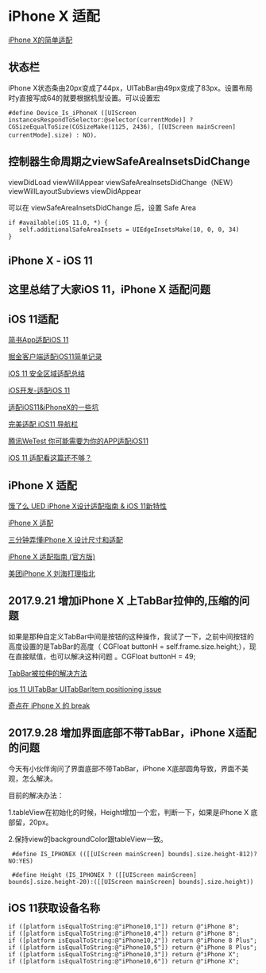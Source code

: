 # iPhone X 适配

[iPhone X的简单适配](http://www.cocoachina.com/ios/20170917/20590.html)

## 状态栏

iPhone X状态条由20px变成了44px，UITabBar由49px变成了83px。设置布局时y直接写成64的就要根据机型设置。可以设置宏
```
#define Device_Is_iPhoneX ([UIScreen instancesRespondToSelector:@selector(currentMode)] ? CGSizeEqualToSize(CGSizeMake(1125, 2436), [[UIScreen mainScreen] currentMode].size) : NO)，
```

## 控制器生命周期之viewSafeAreaInsetsDidChange

viewDidLoad
viewWillAppear
viewSafeAreaInsetsDidChange（NEW）
viewWillLayoutSubviews
viewDidAppear

可以在 viewSafeAreaInsetsDidChange 后，设置 Safe Area
```
if #available(iOS 11.0, *) {
   self.additionalSafeAreaInsets = UIEdgeInsetsMake(10, 0, 0, 34)
}
```

## iPhone X - iOS 11

这里总结了大家iOS 11，iPhone X 适配问题
-------------------------------------

iOS 11适配
---------

[简书App适配iOS 11](http://www.jianshu.com/p/26fc39135c34)  
 
[掘金客户端适配iOS11简单记录](https://juejin.im/entry/59bb92ab6fb9a00a681ac051)
 
[iOS 11 安全区域适配总结](http://mp.weixin.qq.com/s/W1_0VrchCO50owhJNmJnuQ)
 
[iOS开发-适配iOS 11](http://www.jianshu.com/p/a356b2ed4ceb)

[适配iOS11&iPhoneX的一些坑 ](https://mp.weixin.qq.com/s?__biz=MjM5OTM0MzIwMQ==&amp;mid=2652552818&amp;idx=1&amp;sn=69db895d4d4078bd83e7e1655fcdd5f1&amp;chksm=bcd2fb7c8ba5726a0d7481ca5960ec3c1600b214f15841542a41c58612ef4866a9551cd82640#rd)
 
[完美适配 iOS11 导航栏](http://www.cocoachina.com/ios/20170919/20597.html)

[腾讯WeTest 你可能需要为你的APP适配iOS11](http://wetest.qq.com/lab/view/326.html)

[iOS 11 适配看这篇还不够？](http://www.jishux.com/plus/view-606748-1.html)

iPhone X 适配
------------

[饿了么 UED iPhone X设计适配指南 & iOS 11新特性](https://zhuanlan.zhihu.com/p/29327102)

[iPhone X 适配](http://www.jianshu.com/p/9796cd3f180e)

[三分钟弄懂iPhone X 设计尺寸和适配](http://www.zcool.com.cn/article/ZNTU1MTUy.html)

[iPhone X 适配指南 (官方版)](https://developer.apple.com/cn/ios/update-apps-for-iphone-x/)

[美团iPhone X 刘海打理指北](https://tech.meituan.com/iPhoneX%E5%88%98%E6%B5%B7%E6%89%93%E7%90%86%E6%8C%87%E5%8C%97.html)


2017.9.21 增加iPhone X 上TabBar拉伸的,压缩的问题
------------------------------------
如果是那种自定义TabBar中间是按钮的这种操作，我试了一下，之前中间按钮的高度设置的是TabBar的高度（ CGFloat buttonH = self.frame.size.height;），现在直接赋值，也可以解决这种问题 。CGFloat buttonH = 49;

[TabBar被拉伸的解决方法](https://stackoverflow.com/questions/46214740/ios-11-iphone-x-simulator-uitabbar-icons-and-titles-being-rendered-on-top-coveri)

[ios 11 UITabBar UITabBarItem positioning issue](https://stackoverflow.com/questions/44822558/ios-11-uitabbar-uitabbaritem-positioning-issue)

[奇点在 iPhone X 的 break](https://imtx.me/archives/2374.html)

 2017.9.28 增加界面底部不带TabBar，iPhone X适配的问题
 -------------------------------------------
 
 今天有小伙伴询问了界面底部不带TabBar，iPhone X底部圆角导致，界面不美观，怎么解决。
 
 目前的解决办法：
 
 1.tableView在初始化的时候，Height增加一个宏，判断一下，如果是iPhone X 底部留，20px。
 
 2.保持view的backgroundColor跟tableView一致。
 
     #define IS_IPHONEX (([[UIScreen mainScreen] bounds].size.height-812)?NO:YES)
 
     #define Height (IS_IPHONEX ? ([[UIScreen mainScreen] bounds].size.height-20):([[UIScreen mainScreen] bounds].size.height))
 

iOS 11获取设备名称
-----------------

    if ([platform isEqualToString:@"iPhone10,1"]) return @"iPhone 8";
    if ([platform isEqualToString:@"iPhone10,4"]) return @"iPhone 8";
    if ([platform isEqualToString:@"iPhone10,2"]) return @"iPhone 8 Plus";
    if ([platform isEqualToString:@"iPhone10,5"]) return @"iPhone 8 Plus";
    if ([platform isEqualToString:@"iPhone10,3"]) return @"iPhone X";
    if ([platform isEqualToString:@"iPhone10,6"]) return @"iPhone X";

